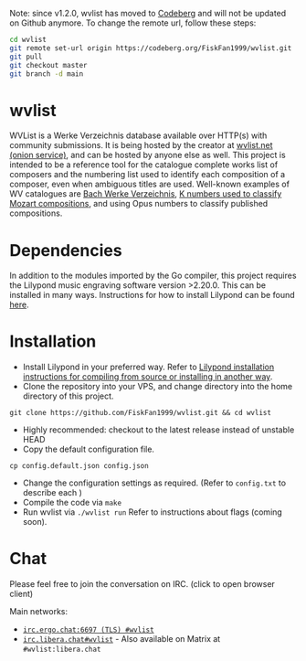 Note: since v1.2.0, wvlist has moved to [Codeberg](https://codeberg.org/FiskFan1999/wvlist) and will not be updated on Github anymore. To change the remote url, follow these steps:
```bash
cd wvlist
git remote set-url origin https://codeberg.org/FiskFan1999/wvlist.git
git pull
git checkout master
git branch -d main
```

# wvlist
WVList is a Werke Verzeichnis database available over HTTP(s) with community submissions. It is being hosted by the creator at [wvlist.net](https://wvlist.net) [(onion service)](http://xtjuwqe4hlqojbknh2kwlm5nh4usj2yh5ceuh2x4gy27wirurxh3qoid.onion/), and can be hosted by anyone else as well. This project is intended to be a reference tool for the catalogue complete works list of composers and the numbering list used to identify each composition of a composer, even when ambiguous titles are used. Well-known examples of WV catalogues are [Bach Werke Verzeichnis](https://www.bach-cantatas.com/Bach-Werke-Verzeichnis.pdf), [K numbers used to classify Mozart compositions](https://www.mozartproject.org/what-are-mozart-k-numbers/), and using Opus numbers to classify published compositions.

# Dependencies
In addition to the modules imported by the Go compiler, this project requires the Lilypond music engraving software version >2.20.0. This can be installed in many ways. Instructions for how to install Lilypond can be found [here](https://lilypond.org/download.html).

# Installation
- Install Lilypond in your preferred way. Refer to [Lilypond installation instructions for compiling from source or installing in another way](https://lilypond.org/download.html).
- Clone the repository into your VPS, and change directory into the home directory of this project.

`git clone https://github.com/FiskFan1999/wvlist.git && cd wvlist`
- Highly recommended: checkout to the latest release instead of unstable HEAD
- Copy the default configuration file.

`cp config.default.json config.json`
- Change the configuration settings as required. (Refer to `config.txt` to describe each )
- Compile the code via `make`
- Run wvlist via `./wvlist run` Refer to instructions about flags (coming soon).

# Chat
Please feel free to join the conversation on IRC. (click to open browser client)

Main networks:
- [`irc.ergo.chat:6697 (TLS) #wvlist`](https://ergo.chat/kiwi/#wvlist)
- [`irc.libera.chat#wvlist`](https://web.libera.chat/#wvlist) - Also available on Matrix at `#wvlist:libera.chat`
